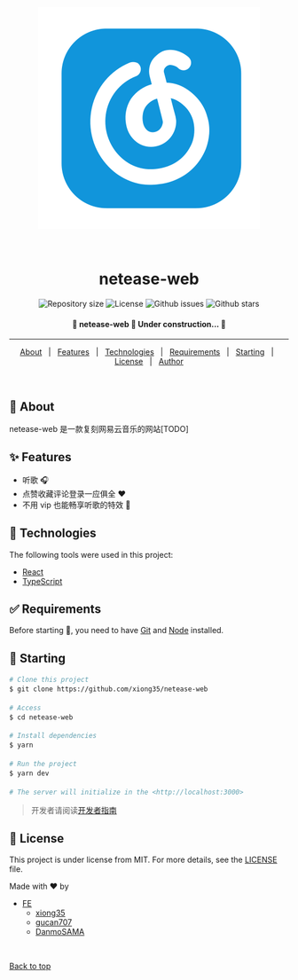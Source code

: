 <div align="center" id="top">
  <img src="./public/logo.svg" alt="netease-web" />

&#xa0;

</div>

<h1 align="center">netease-web</h1>

<p align="center">

  <img alt="Repository size" src="https://img.shields.io/github/repo-size/xiong35/netease-web?color=64EDAC">

  <img alt="License" src="https://img.shields.io/github/license/xiong35/netease-web?color=64EDAC">

  <img alt="Github issues" src="https://img.shields.io/github/issues/xiong35/netease-web?color=64EDAC" />

  <img alt="Github stars" src="https://img.shields.io/github/stars/xiong35/netease-web?color=64EDAC" />
</p>

<!-- Status -->

<h4 align="center">
 🚧  netease-web 🚀 Under construction...  🚧
</h4>

<hr>

<p align="center">
  <a href="#dart-about">About</a> &#xa0; | &#xa0;
  <a href="#sparkles-features">Features</a> &#xa0; | &#xa0;
  <a href="#rocket-technologies">Technologies</a> &#xa0; | &#xa0;
  <a href="#white_check_mark-requirements">Requirements</a> &#xa0; | &#xa0;
  <a href="#checkered_flag-starting">Starting</a> &#xa0; | &#xa0;
  <a href="#memo-license">License</a> &#xa0; | &#xa0;
  <a href="https://github.com/xiong35" target="_blank">Author</a>
</p>

<br>

## :dart: About

netease-web 是一款复刻网易云音乐的网站[TODO]

## :sparkles: Features

- 听歌 🎧
- 点赞收藏评论登录一应俱全 ♥
- 不用 vip 也能畅享听歌的特效 🎉

## :rocket: Technologies

The following tools were used in this project:

- [React](https://reactjs.org/)
- [TypeScript](https://www.typescriptlang.org/)

## :white_check_mark: Requirements

Before starting :checkered_flag:, you need to have [Git](https://git-scm.com) and [Node](https://nodejs.org/en/) installed.

## :checkered_flag: Starting

```bash
# Clone this project
$ git clone https://github.com/xiong35/netease-web

# Access
$ cd netease-web

# Install dependencies
$ yarn

# Run the project
$ yarn dev

# The server will initialize in the <http://localhost:3000>
```

> 开发者请阅读[开发者指南](./docs/开发者指南.md)

## :memo: License

This project is under license from MIT. For more details, see the [LICENSE](LICENSE.md) file.

Made with :heart: by

- [FE](https://github.com/xiong35/netease-web-FE)
  - [xiong35](https://github.com/xiong35)
  - [gucan707](https://github.com/gucan707)
  - [DanmoSAMA](https://github.com/DanmoSAMA)

&#xa0;

<a href="#top">Back to top</a>
